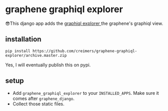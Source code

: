 # graphene graphiql explorer

😎This django app adds the [ graphiql explorer ](https://github.com/OneGraph/graphiql-explorer) the graphene's graphiql view.

## installation

`pip install https://github.com/creimers/graphene-graphiql-explorer/archive.master.zip`

Yes, I will eventually publish this on pypi.

## setup

- Add `graphene_graphiql_explorer` to your `INSTALLED_APPS`. Make sure it comes after `graphene_django`.
- Collect those static files.

